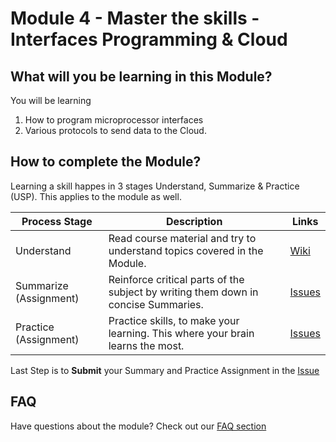 # Module 4 - Master the skills - Interfaces Programming & Cloud

## What will you be learning in this Module?
You will be learning 
1. How to program microprocessor interfaces 
2. Various protocols to send data to the Cloud.

## How to complete the Module?
Learning a skill happes in 3 stages Understand, Summarize & Practice (USP). This applies to the module as well.

| Process Stage | Description                                                                        | Links      |
|---------------|------------------------------------------------------------------------------------|------------|
| Understand    | Read course material and try to understand topics covered in the Module.           | [Wiki](https://gitlab.iotiot.in/newbies/iot-internship-feb-20/module4/wikis/home)   |
| Summarize (Assignment)     | Reinforce critical parts of the subject by writing them down in concise Summaries. | [Issues](https://gitlab.iotiot.in/newbies/iot-internship-feb-20/module4/issues) |
| Practice  (Assignment)    | Practice skills, to make your learning. This where your brain learns the most.     | [Issues](https://gitlab.iotiot.in/newbies/iot-internship-feb-20/module4/issues) |

Last Step is to **Submit** your Summary and Practice Assignment in the [Issue](https://gitlab.iotiot.in/newbies/iot-internship-feb-20/module4/issues)
## FAQ 
Have questions about the module? Check out our [FAQ section](FAQ.md)